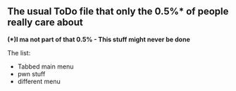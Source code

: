 ## The usual ToDo file that only the 0.5%* of people really care about
__(*)I ma not part of that 0.5% - This stuff might never be done__

The list:
- Tabbed main menu
- pwn stuff
- different menu